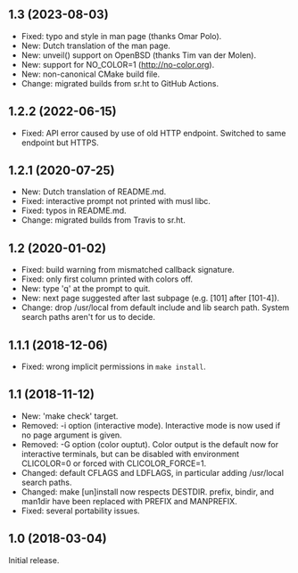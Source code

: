 1.3 (2023-08-03)
----------------
 - Fixed: typo and style in man page (thanks Omar Polo).
 - New: Dutch translation of the man page.
 - New: unveil() support on OpenBSD (thanks Tim van der Molen).
 - New: support for NO_COLOR=1 (http://no-color.org).
 - New: non-canonical CMake build file.
 - Change: migrated builds from sr.ht to GitHub Actions.

1.2.2 (2022-06-15)
------------------
 - Fixed: API error caused by use of old HTTP endpoint. Switched to
   same endpoint but HTTPS.

1.2.1 (2020-07-25)
------------------
 - New: Dutch translation of README.md.
 - Fixed: interactive prompt not printed with musl libc.
 - Fixed: typos in README.md.
 - Change: migrated builds from Travis to sr.ht.

1.2 (2020-01-02)
----------------
 - Fixed: build warning from mismatched callback signature.
 - Fixed: only first column printed with colors off.
 - New: type 'q' at the prompt to quit.
 - New: next page suggested after last subpage (e.g. [101] after [101-4]).
 - Change: drop /usr/local from default include and lib search path. System
   search paths aren't for us to decide.

1.1.1 (2018-12-06)
------------------
 - Fixed: wrong implicit permissions in `make install`.

1.1 (2018-11-12)
----------------
 - New: 'make check' target.
 - Removed: -i option (interactive mode). Interactive mode is now used if no
   page argument is given.
 - Removed: -G option (color ouptut). Color output is the default now for
   interactive terminals, but can be disabled with environment CLICOLOR=0 or
   forced with CLICOLOR_FORCE=1.
 - Changed: default CFLAGS and LDFLAGS, in particular adding /usr/local
   search paths.
 - Changed: make [un]install now respects DESTDIR. prefix, bindir, and
   man1dir have been replaced with PREFIX and MANPREFIX.
 - Fixed: several portability issues.

1.0 (2018-03-04)
----------------
Initial release.
